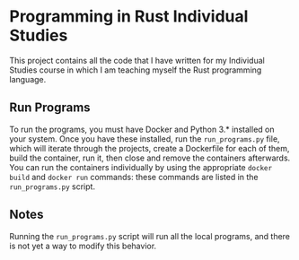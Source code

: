 # Programming in Rust Individual Studies

This project contains all the code that I have written for my Individual Studies course in which I am teaching myself the Rust programming language.

## Run Programs

To run the programs, you must have Docker and Python 3.* installed on your system. Once you have these installed, run the `run_programs.py` file, which will iterate through the projects, create a Dockerfile for each of them, build the container, run it, then close and remove the containers afterwards. You can run the containers individually by using the appropriate `docker build` and `docker run` commands: these commands are listed in the `run_programs.py` script.

## Notes

Running the `run_programs.py` script will run all the local programs, and there is not yet a way to modify this behavior.